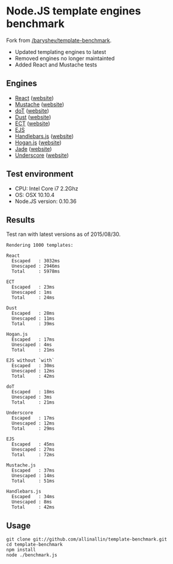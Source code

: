 # Node.JS template engines benchmark

Fork from [/baryshev/template-benchmark](https://github.com/baryshev/template-benchmark).

- Updated templating engines to latest
- Removed engines no longer maintainted
- Added React and Mustache tests

## Engines

- [React](https://github.com/facebook/react) ([website](https://facebook.github.io/react/))
- [Mustache](https://github.com/janl/mustache.js) ([website](https://mustache.github.io/))
- [doT](https://github.com/olado/doT) ([website](http://olado.github.com/doT/))
- [Dust](https://github.com/linkedin/dustjs) ([website](http://linkedin.github.com/dustjs/))
- [ECT](https://github.com/baryshev/ect) ([website](http://ectjs.com/))
- [EJS](https://github.com/visionmedia/ejs) 
- [Handlebars.js](https://github.com/wycats/handlebars.js/) ([website](http://handlebarsjs.com/))
- [Hogan.js](https://github.com/twitter/hogan.js) ([website](http://twitter.github.com/hogan.js/))
- [Jade](https://github.com/visionmedia/jade) ([website](http://jade-lang.com/))
- [Underscore](https://github.com/documentcloud/underscore) ([website](http://underscorejs.org/))

## Test environment

- CPU: Intel Core i7 2.2Ghz
- OS: OSX 10.10.4
- Node.JS version: 0.10.36

## Results

Test ran with latest versions as of 2015/08/30.

	Rendering 1000 templates:

	React
	  Escaped   : 3032ms
	  Unescaped : 2946ms
	  Total     : 5978ms
	
	ECT
	  Escaped   : 23ms
	  Unescaped : 1ms
	  Total     : 24ms
	
	Dust
	  Escaped   : 28ms
	  Unescaped : 11ms
	  Total     : 39ms
	
	Hogan.js
	  Escaped   : 17ms
	  Unescaped : 4ms
	  Total     : 21ms
	
	EJS without `with`
	  Escaped   : 30ms
	  Unescaped : 12ms
	  Total     : 42ms
	
	doT
	  Escaped   : 18ms
	  Unescaped : 3ms
	  Total     : 21ms
	
	Underscore
	  Escaped   : 17ms
	  Unescaped : 12ms
	  Total     : 29ms
	
	EJS
	  Escaped   : 45ms
	  Unescaped : 27ms
	  Total     : 72ms
	
	Mustache.js
	  Escaped   : 37ms
	  Unescaped : 14ms
	  Total     : 51ms
	
	Handlebars.js
	  Escaped   : 34ms
	  Unescaped : 8ms
	  Total     : 42ms

## Usage

	git clone git://github.com/allinallin/template-benchmark.git
	cd template-benchmark
	npm install
	node ./benchmark.js
